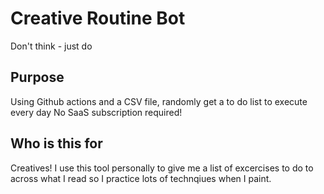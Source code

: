 # Creative Routine Bot
Don't think - just do 

## Purpose 
Using Github actions and a CSV file, randomly get a to do list to execute every day 
No SaaS subscription required!

## Who is this for 
Creatives! I use this tool personally to give me a list of excercises to do to across what I read so I practice lots of technqiues when I paint.
